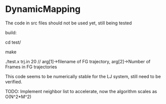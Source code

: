 # DynamicMapping

The code in src files should not be used yet, still being tested

build:

cd test/

make

./test.x trj.in 20 // arg[1]->filename of FG trajectory, arg[2]->Number of Frames in FG trajectories

This code seems to be numerically stable for the LJ system, still need to be verified.

TODO: Implement neighbor list to accelerate, now the algorithm scales as O(N^2*M^2)
